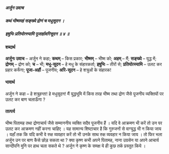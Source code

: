 ##### अर्जुन उवाच
##### कथं भीष्ममहं सङ्ख्ये द्रोणं च मधुसूदन ।
##### इषुभिः प्रतियोत्स्यामि पूजार्हावरिसूदन ॥ ४ ॥

#### शब्दार्थ

**अर्जुनः उवाच** – अर्जुन ने कहा; **कथम्** – किस प्रकार; **भीष्मम्** – भीष्म को; **अहम्** – मैं; **सङ्ख्ये** – युद्ध में; **द्रोणम्** – द्रोण को; **च** – भी; **मधु-सूदन** – हे मधु के संहारकर्ता; **इषुभिः** – तीरों से; **प्रतियोत्स्यामि** – उलट कर प्रहार करूँगा; **पूजा-अर्हौ** – पूजनीय; **अरि-सूदन** – हे शत्रुओं के संहारक!

#### भावार्थ

अर्जुन ने कहा – हे शत्रुहन्ता! हे मधुसूदन! मैं युद्धभूमि में किस तरह भीष्म तथा द्रोण जैसे पूजनीय व्यक्तियों पर उलट कर बाण चलाऊँगा ?

#### तात्पर्य

भीष्म पितामह तथा द्रोणाचार्य जैसे सम्माननीय व्यक्ति सदैव पूजनीय हैं । यदि वे आक्रमण भी करें तो उन पर उलट कर आक्रमण नहीं करना चाहिए । यह सामान्य शिष्टाचार है कि गुरुजनों से वाग्युद्ध भी न किया जाय । यहाँ तक कि यदि कभी वे रुक्ष व्यवहार करें तो भी उनके साथ रुक्ष व्यवहार न किया जाय । तो फिर भला अर्जुन उन पर बाण कैसे छोड़ सकता था ? क्या कृष्ण कभी अपने पितामह, नाना उग्रसेन या अपने आचार्य सान्दीपनि मुनि पर हाथ चला सकते थे ? अर्जुन ने कृष्ण के समक्ष ये ही कुछ तर्क प्रस्तुत किये ।